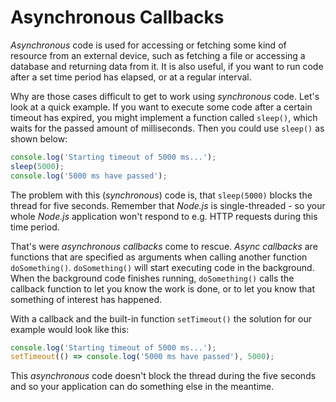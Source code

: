 # Asynchronous Callbacks

*Asynchronous* code is used for accessing or fetching some kind of resource from an external device, such as fetching a file or accessing a database and returning data from it. It is also useful, if you want to run code after a set time period has elapsed, or at a regular interval.

Why are those cases difficult to get to work using *synchronous* code. Let's look at a quick example. If you want to execute some code after a certain timeout has expired, you might implement a function called `sleep()`, which waits for the passed amount of milliseconds. Then you could use `sleep()` as shown below:

```javascript
console.log('Starting timeout of 5000 ms...');
sleep(5000);
console.log('5000 ms have passed');
```

The problem with this (*synchronous*) code is, that `sleep(5000)` blocks the thread for five seconds. Remember that *Node.js* is single-threaded - so your whole *Node.js* application won't respond to e.g. HTTP requests during this time period.

That's were *asynchronous callbacks* come to rescue. *Async callbacks* are functions that are specified as arguments when calling another function `doSomething()`. `doSomething()` will start executing code in the background. When the background code finishes running, `doSomething()` calls the callback function to let you know the work is done, or to let you know that something of interest has happened.

With a callback and the built-in function `setTimeout()` the solution for our example would look like this:

```javascript
console.log('Starting timeout of 5000 ms...');
setTimeout(() => console.log('5000 ms have passed'), 5000);
```

This *asynchronous* code doesn't block the thread during the five seconds and so your application can do something else in the meantime.
